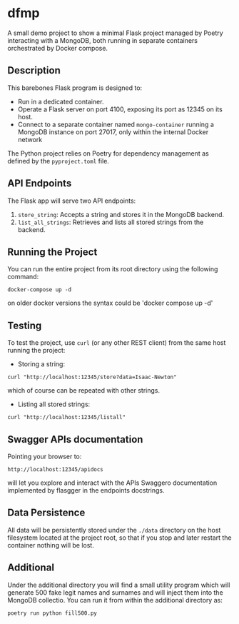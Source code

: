 # dfmp

A small demo project to show a minimal Flask project managed by Poetry interacting with a MongoDB, both running in separate containers orchestrated by Docker compose.

## Description

This barebones Flask program is designed to:
- Run in a dedicated container.
- Operate a Flask server on port 4100, exposing its port as 12345 on its host.
- Connect to a separate container named `mongo-container` running a MongoDB instance on port 27017, only within the internal Docker network

The Python project relies on Poetry for dependency management as defined by the `pyproject.toml` file.

## API Endpoints

The Flask app will serve two API endpoints:
1. `store_string`: Accepts a string and stores it in the MongoDB backend.
2. `list_all_strings`: Retrieves and lists all stored strings from the backend.

## Running the Project

You can run the entire project from its root directory using the following command:
```
docker-compose up -d
```
on older docker versions the syntax could be 'docker compose up  -d'

## Testing

To test the project, use `curl` (or any other REST client) from the same host running the project:
- Storing a string:
```
curl "http://localhost:12345/store?data=Isaac-Newton"
```
which of course can be repeated with other strings.

- Listing all stored strings:
```
curl "http://localhost:12345/listall"
```

## Swagger APIs documentation

Pointing your browser to:
```
http://localhost:12345/apidocs
```
will let you explore and interact with the APIs Swaggero documentation implemented by flasgger in the endpoints docstrings.

## Data Persistence

All data will be persistently stored under the `./data` directory on the host filesystem located at the project root, so that if you
stop and later restart the container nothing will be lost.

## Additional

Under the additional directory you will find a small utility program which will generate 500 fake legit names and surnames
and will inject them into the MongoDB collectio. You can run it from within the additional directory as:
```
poetry run python fill500.py
```

